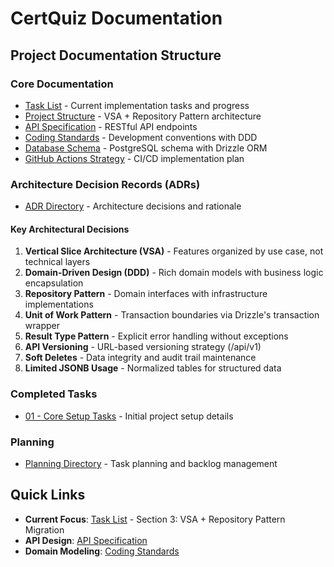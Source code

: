 # CertQuiz Documentation

## Project Documentation Structure

### Core Documentation
- [Task List](./task-list.md) - Current implementation tasks and progress
- [Project Structure](./project-structure.md) - VSA + Repository Pattern architecture
- [API Specification](./api-specification.md) - RESTful API endpoints
- [Coding Standards](./coding-standards.md) - Development conventions with DDD
- [Database Schema](./database-schema.md) - PostgreSQL schema with Drizzle ORM
- [GitHub Actions Strategy](./github-actions-strategy.md) - CI/CD implementation plan

### Architecture Decision Records (ADRs)
- [ADR Directory](./adr/) - Architecture decisions and rationale

#### Key Architectural Decisions
1. **Vertical Slice Architecture (VSA)** - Features organized by use case, not technical layers
2. **Domain-Driven Design (DDD)** - Rich domain models with business logic encapsulation
3. **Repository Pattern** - Domain interfaces with infrastructure implementations
4. **Unit of Work Pattern** - Transaction boundaries via Drizzle's transaction wrapper
5. **Result Type Pattern** - Explicit error handling without exceptions
6. **API Versioning** - URL-based versioning strategy (/api/v1)
7. **Soft Deletes** - Data integrity and audit trail maintenance
8. **Limited JSONB Usage** - Normalized tables for structured data

### Completed Tasks
- [01 - Core Setup Tasks](./completed/01-core-setup-tasks.md) - Initial project setup details

### Planning
- [Planning Directory](./planning/) - Task planning and backlog management

## Quick Links

- **Current Focus**: [Task List](./task-list.md) - Section 3: VSA + Repository Pattern Migration
- **API Design**: [API Specification](./api-specification.md)
- **Domain Modeling**: [Coding Standards](./coding-standards.md#domain-driven-design-standards)